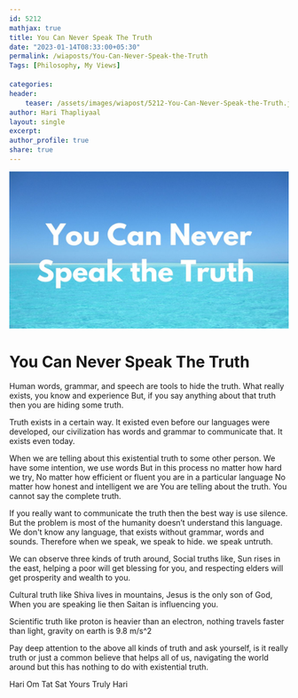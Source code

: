 ```yaml
---            
id: 5212            
mathjax: true            
title: You Can Never Speak The Truth         
date: "2023-01-14T08:33:00+05:30"            
permalink: /wiaposts/You-Can-Never-Speak-the-Truth         
Tags: [Philosophy, My Views]     
            
categories:            
header:            
    teaser: /assets/images/wiapost/5212-You-Can-Never-Speak-the-Truth.jpg           
author: Hari Thapliyaal            
layout: single            
excerpt:            
author_profile: true            
share: true            
---            
```

            
![The Logic of Entangled Mind](/assets/images/wiapost/5212-You-Can-Never-Speak-the-Truth.jpg )            
               
# You Can Never Speak The Truth 

Human words, grammar, and speech are tools to hide the truth.
What really exists, you know and experience
But, if you say anything about that truth then you are hiding some truth.

Truth exists in a certain way.
It existed even before our languages were developed, 
our civilization has words and grammar to communicate that.
It exists even today.

When we are telling about this existential truth to some other person.
We have some intention, we use words
But in this process no matter how hard we try,
No matter how efficient or fluent you are in a particular language
No matter how honest and intelligent we are
You are telling about the truth.
You cannot say the complete truth.

If you really want to communicate the truth
then the best way is use silence.
But the problem is most of the humanity doesn’t understand this language.
We don't know any language, that exists without grammar, words and sounds.
Therefore when we speak, we speak to hide. we speak untruth.

We can observe three kinds of truth around,
Social truths like, Sun rises in the east, 
helping a poor will get blessing for you, and 
respecting elders will get prosperity and wealth to you.

Cultural truth like Shiva lives in mountains, 
Jesus is the only son of God, 
When you are speaking lie then Saitan is influencing you.

Scientific truth like proton is heavier than an electron, 
nothing travels faster than light, 
gravity on earth is 9.8 m/s^2

Pay deep attention to the above all kinds of truth 
and ask yourself, is it really truth or just a common believe 
that helps all of us, navigating the world around 
but this has nothing to do with existential truth.

Hari Om Tat Sat
Yours Truly Hari


